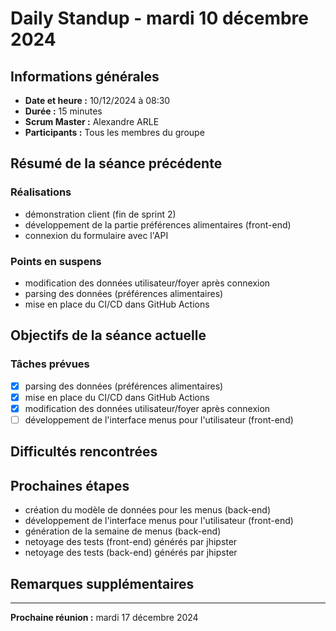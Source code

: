 # Daily Standup - mardi 10 décembre 2024

## Informations générales

- **Date et heure :** 10/12/2024 à 08:30
- **Durée :** 15 minutes
- **Scrum Master :** Alexandre ARLE
- **Participants :** Tous les membres du groupe

## Résumé de la séance précédente

### Réalisations

- démonstration client (fin de sprint 2)
- développement de la partie préférences alimentaires (front-end)
- connexion du formulaire avec l'API

### Points en suspens
- modification des données utilisateur/foyer après connexion
- parsing des données (préférences alimentaires)
- mise en place du CI/CD dans GitHub Actions

## Objectifs de la séance actuelle

### Tâches prévues
- [x] parsing des données (préférences alimentaires) 
- [x] mise en place du CI/CD dans GitHub Actions
- [x] modification des données utilisateur/foyer après connexion
- [ ] développement de l'interface menus pour l'utilisateur (front-end)

## Difficultés rencontrées

## Prochaines étapes

- création du modèle de données pour les menus (back-end)
- développement de l'interface menus pour l'utilisateur (front-end)
- génération de la semaine de menus (back-end)
- netoyage des tests (front-end) générés par jhipster
- netoyage des tests (back-end) générés par jhipster

## Remarques supplémentaires

---

**Prochaine réunion :** mardi 17 décembre 2024
